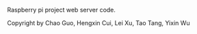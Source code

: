 
Raspberry pi project web server code.

Copyright by Chao Guo, Hengxin Cui, Lei Xu, Tao Tang, Yixin Wu

